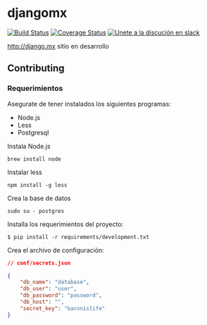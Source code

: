 djangomx
========

[![Build Status](https://travis-ci.org/dubnio/djangomx.svg?branch=master)](https://travis-ci.org/dubnio/djangomx)
[![Coverage Status](https://coveralls.io/repos/dubnio/djangomx/badge.svg?branch=master)](https://coveralls.io/r/dubnio/djangomx?branch=master)
[![Unete a la discución en slack](https://django-mx.herokuapp.com/badge.svg)](https://django-mx.herokuapp.com)

http://django.mx sitio en desarrollo

## Contributing

### Requerimientos

Asegurate de tener instalados los siguientes programas:

* Node.js
* Less
* Postgresql

Instala Node.js
```
brew install node
```

Instalar less
```
npm install -g less
```

Crea la base de datos
```
sudo su - postgres
```

Installa los requerimientos del proyecto:

```
$ pip install -r requirements/development.txt
```

Crea el archivo de configuración:

```json
// conf/secrets.json

{
    "db_name": "database",
    "db_user": "user",
    "db_password": "password",
    "db_host": "",
    "secret_key": "baconislife"
}
```
